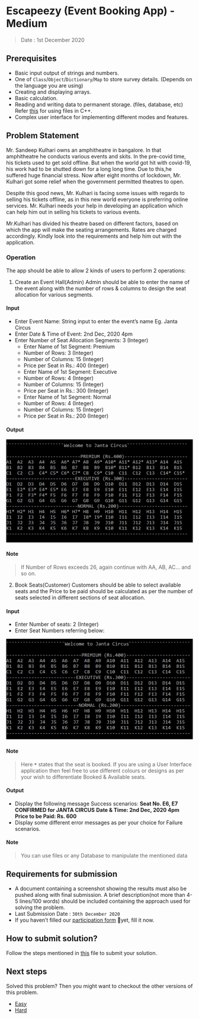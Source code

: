 # Escapeezy (Event Booking App) - Medium

> Date : 1st December 2020

## Prerequisites

- Basic input output of strings and numbers.
- One of `Class`/`Object`/`Dictionary`/`Map` to store survey details. (Depends on the language you are using)
- Creating and displaying arrays.
- Basic calculation.
- Reading and writing data to permanent storage. (files, database, etc) Refer [this](http://www.cplusplus.com/doc/tutorial/files/) for using files in C++.
- Complex user interface for implementing different modes and features.

## Problem Statement

Mr. Sandeep Kulhari owns an amphitheatre in bangalore. In that amphitheatre he conducts various events and skits. In the pre-covid time, his tickets used to get sold offline. But when the world got hit with covid-19, his work had to be shutted down for a long long time. Due to this,he suffered huge financial stress. Now after eight months of lockdown, Mr. Kulhari got some relief when the government permitted theatres to open.

Despite this good news, Mr. Kulhari is facing some issues with regards to selling his tickets offline, as in this new world everyone is preferring online services. Mr. Kulhari needs your help in developing an application which can help him out in selling his tickets to various events.

Mr.Kulhari has divided his theatre based on different factors, based on which the app will make the seating arrangements. Rates are charged accordingly. Kindly look into the requirements and help him out with the application.

### Operation

The app should be able to allow 2 kinds of users to perform 2 operations:

1. Create an Event Hall(Admin)
   Admin should be able to enter the name of the event along with the number of rows & columns to design the seat allocation for various segments.

#### Input

- Enter Event Name: String input to enter the event’s name Eg. Janta Circus
- Enter Date & Time of Event: 2nd Dec, 2020 4pm
- Enter Number of Seat Allocation Segments: 3 (Integer)
  - Enter Name of 1st Segment: Premium
  - Number of Rows: 3 (Integer)
  - Number of Columns: 15 (Integer)
  - Price per Seat in Rs.: 400 (Integer)
  - Enter Name of 1st Segment: Executive
  - Number of Rows: 4 (Integer)
  - Number of Columns: 15 (Integer)
  - Price per Seat in Rs.: 300 (Integer)
  - Enter Name of 1st Segment: Normal
  - Number of Rows: 4 (Integer)
  - Number of Columns: 15 (Integer)
  - Price per Seat in Rs.: 200 (Integer)

#### Output

![Escapeezy Medium Create Event Output](../../assets/images/escapeezyHardCreateEventOutput.png)

#### Note

> If Number of Rows exceeds 26, again continue with AA, AB, AC… and so on.

2. Book Seats(Customer)
   Customers should be able to select available seats and the Price to be paid should be calculated as per the number of seats selected in different sections of seat allocation.

#### Input

- Enter Number of seats: 2 (Integer)
- Enter Seat Numbers referring below:

![Escapeezy Hard Book Seat Output](../../assets/images/escapeezyHardBookSeatOutput.png)

#### Note

> Here **`*`** states that the seat is booked. If you are using a User Interface application then feel free to use different colours or designs as per your wish to differentiate Booked & Available seats.

#### Output

- Display the following message Success scenarios:
  **Seat No. E6, E7 CONFIRMED for JANTA CIRCUS**
  **Date & Time: 2nd Dec, 2020 4pm**
  **Price to be Paid: Rs. 600**
- Display some different error messages as per your choice for Failure scenarios.

#### Note

> You can use files or any Database to manipulate the mentioned data

## Requirements for submission

- A document containing a screenshot showing the results must also be pushed along with final submission. A brief description(not more than 4-5 lines/100 words) should be included containing the approach used for solving the problem.
- Last Submission Date : `30th December 2020`
- If you haven’t filled our [participation form](https://tinyurl.com/codewithgsblr) 📃yet, fill it now.

## How to submit solution?

Follow the steps mentioned in [this](../../CONTRIBUTING.md) file to submit your solution.

## Next steps

Solved this problem? Then you might want to checkout the other versions of this problem.

- [Easy](../../Easy/6.%20Escapeezy//README.md)
- [Hard](../../Hard/6.%20Escapeezy//README.md)
